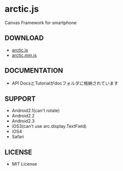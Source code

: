 arctic.js
======

Canvas Framework for smartphone


DOWNLOAD
-----------
- [arctic.js](https://raw.github.com/DeNADev/Arctic.js/master/arctic.js)
- [arctic.min.js](https://raw.github.com/DeNADev/Arctic.js/master/arctic.min.js)


DOCUMENTATION
-----------
- API DocsとTutorialがdocフォルダに格納されています


SUPPORT
-----------
- Android2.1(can't rotate)
- Android2.2
- Android2.3
- iOS3(can't use arc.display.TextField)
- iOS4
- Safari


LICENSE
-----------
- MIT License
